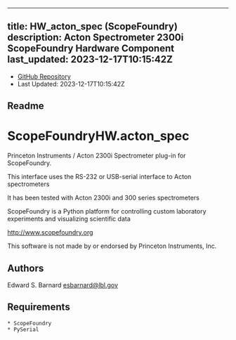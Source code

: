 
---
title: HW_acton_spec (ScopeFoundry)
description: Acton Spectrometer 2300i ScopeFoundry Hardware Component
last_updated: 2023-12-17T10:15:42Z
---
- [GitHub Repository](https://github.com/ScopeFoundry/HW_acton_spec)
- Last Updated: 2023-12-17T10:15:42Z
## Readme
ScopeFoundryHW.acton_spec
=====================

Princeton Instruments / Acton 2300i Spectrometer plug-in for ScopeFoundry.

This interface uses the RS-232 or USB-serial interface to Acton spectrometers

It has been tested with Acton 2300i and 300 series spectrometers


ScopeFoundry is a Python platform for controlling custom laboratory 
experiments and visualizing scientific data

<http://www.scopefoundry.org>

This software is not made by or endorsed by Princeton Instruments, Inc.


Authors
----------

Edward S. Barnard <esbarnard@lbl.gov>


Requirements
------------

	* ScopeFoundry
	* PySerial

